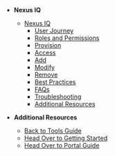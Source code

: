 - **Nexus IQ**
  - [Nexus IQ](nexus-iq/nexus-iq-overview)
    -	[User Journey](nexus-iq/nexus-iq-user-journey)
    -	[Roles and Permissions](nexus-iq/nexus-iq-roles-and-permissions)
    - [Provision](nexus-iq/nexus-iq-provision)
    - [Access](nexus-iq/nexus-iq-access)
    -	[Add](nexus-iq/nexus-iq-add)
    -	[Modify](nexus-iq/nexus-iq-modify)
    -	[Remove](nexus-iq/nexus-iq-remove)
    - [Best Practices](nexus-iq/nexus-iq-best-practices)
    - [FAQs](nexus-iq/nexus-iq-faqs)
    - [Troubleshooting](nexus-iq/nexus-iq-troubleshooting)
    - [Additional Resources](nexus-iq/nexus-iq-additional-resources)
      
- **Additional Resources**
  - [Back to Tools Guide](https://docs.developer.tech.gov.sg/docs/ship-hats-tools-guide/#/tools-overview)
  - [Head Over to Getting Started](https://docs.developer.tech.gov.sg/docs/ship-hats-getting-started-guide/#/)
  - [Head Over to Portal Guide](https://docs.developer.tech.gov.sg/docs/ship-hats-portal-guide/#/ship-hats-portal-overview)  